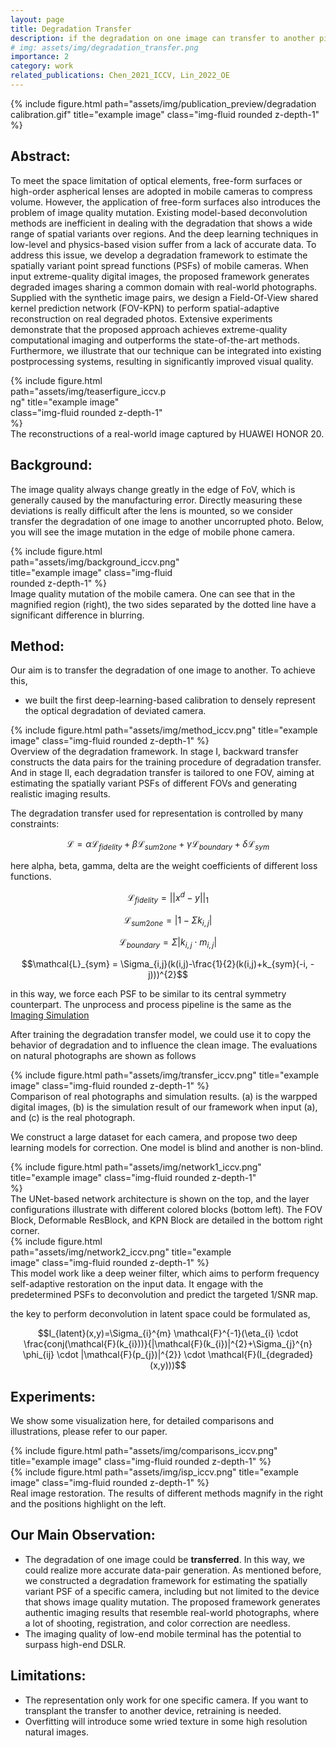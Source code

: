 ```yaml
---
layout: page
title: Degradation Transfer
description: if the degradation on one image can transfer to another picture?
# img: assets/img/degradation_transfer.png
importance: 2
category: work
related_publications: Chen_2021_ICCV, Lin_2022_OE
---
```


<div class="row">
    <div class="col-sm d-flex justify-content-center mt-3 mt-md-0">
        {% include figure.html path="assets/img/publication_preview/degradation calibration.gif" title="example image" class="img-fluid rounded z-depth-1" %}
    </div>
</div>

## Abstract: 
To meet the space limitation of optical elements, free-form surfaces or high-order aspherical lenses are adopted in mobile cameras to compress volume. However, the application of free-form surfaces also introduces the problem of image quality mutation. Existing model-based deconvolution methods are inefficient in dealing with the degradation that shows a wide range of spatial variants over regions. And the deep learning techniques in low-level and physics-based vision suffer from a lack of accurate data. To address this issue, we develop a degradation framework to estimate the spatially variant point spread functions (PSFs) of mobile cameras. When input extreme-quality digital images, the proposed framework generates degraded images sharing a common domain with real-world photographs. Supplied with the synthetic image pairs, we design a Field-Of-View shared kernel prediction network (FOV-KPN) to perform spatial-adaptive reconstruction on real degraded photos. Extensive experiments demonstrate that the proposed approach achieves extreme-quality computational imaging and outperforms the state-of-the-art methods. Furthermore, we illustrate that our technique can be integrated into existing postprocessing systems, resulting in significantly improved visual quality.

<div class="row">
    <div class="col-sm d-flex justify-content-center mt-3 mt-md-0">
        <div style="max-width: 50%;">
            {% include figure.html path="assets/img/teaserfigure_iccv.png" title="example image" class="img-fluid rounded z-depth-1" %}
        </div>
    </div>
</div>
<div class="caption">
    The reconstructions of a real-world image captured by HUAWEI HONOR 20.
</div>

## Background:  
The image quality always change greatly in the edge of FoV, which is generally caused by the manufacturing error. Directly measuring these deviations is really difficult after the lens is mounted, so we consider transfer the degradation of one image to another uncorrupted photo. Below, you will see the image mutation in the edge of mobile phone camera.

<div class="row">
    <div class="col-sm d-flex justify-content-center mt-3 mt-md-0">
        <div style="max-width: 60%;">
            {% include figure.html path="assets/img/background_iccv.png" title="example image" class="img-fluid rounded z-depth-1" %}
        </div>
    </div>
</div>
<div class="caption">
    Image quality mutation of the mobile camera. One can see that in the magnified region (right), the two sides separated by the dotted line have a significant difference in blurring.
</div>

## Method: 
Our aim is to transfer the degradation of one image to another. To achieve this,

- we built the first deep-learning-based calibration to densely represent the optical degradation of deviated camera.

<div class="row">
    <div class="col-sm d-flex justify-content-center mt-3 mt-md-0">
        {% include figure.html path="assets/img/method_iccv.png" title="example image" class="img-fluid rounded z-depth-1" %}
    </div>
</div>
<div class="caption">
    Overview of the degradation framework. In stage I, backward transfer constructs the data pairs for the training procedure of degradation transfer. And in stage II, each degradation transfer is tailored to one FOV, aiming at estimating the spatially variant PSFs of different FOVs and generating realistic imaging results.
</div>

The degradation transfer used for representation is controlled by many constraints:

$$\mathcal{L} = \alpha \mathcal{L}_{fidelity} + \beta \mathcal{L}_{sum2one} + \gamma \mathcal{L}_{boundary} + \delta \mathcal{L}_{sym}$$

here alpha, beta, gamma, delta are the weight coefficients of different loss functions. 

$$\mathcal{L}_{fidelity}=||x^{d}-y||_{1}$$ 

$$\mathcal{L}_{sum2one}=|1-\Sigma k_{i,j}|$$ 

$$\mathcal{L}_{boundary}=\Sigma |k_{i,j} \cdot m_{i,j}|$$ 

$$\mathcal{L}_{sym} = \Sigma_{i,j}(k(i,j)-\frac{1}{2}(k(i,j)+k_{sym}(-i, -j)))^{2}$$

in this way, we force each PSF to be similar to its central symmetry counterpart. The unprocess and process pipeline is the same as the [Imaging Simulation](https://tangeego.github.io/projects/1_project/)

After training the degradation transfer model, we could use it to copy the behavior of degradation and to influence the clean image. The evaluations on natural photographs are shown as follows

<div class="row">
    <div class="col-sm d-flex justify-content-center mt-3 mt-md-0">
        {% include figure.html path="assets/img/transfer_iccv.png" title="example image" class="img-fluid rounded z-depth-1" %}
    </div>
</div>
<div class="caption">
    Comparison of real photographs and simulation results. (a) is the warpped digital images, (b) is the simulation result of our framework when input (a), and (c) is the real photograph.
</div>

We construct a large dataset for each camera, and propose two deep learning models for correction. One model is blind and another is non-blind.

<div class="row">
    <div class="col-sm d-flex justify-content-center mt-3 mt-md-0">
        <div style="max-width: 80%;">
            {% include figure.html path="assets/img/network1_iccv.png" title="example image" class="img-fluid rounded z-depth-1" %}
        </div>
    </div>
</div>
<div class="caption">
    The UNet-based network architecture is shown on the top, and the layer configurations illustrate with different colored blocks (bottom left). The FOV Block, Deformable ResBlock, and KPN Block are detailed in the bottom right corner.
</div>

<div class="row">
    <div class="col-sm d-flex justify-content-center mt-3 mt-md-0">
        <div style="max-width: 80%;">
            {% include figure.html path="assets/img/network2_iccv.png" title="example image" class="img-fluid rounded z-depth-1" %}
        </div>
    </div>
</div>
<div class="caption">
    This model work like a deep weiner filter, which aims to perform frequency self-adaptive restoration on the input data. It engage with the predetermined PSFs to deconvolution and predict the targeted 1/SNR map.
</div>

the key to perform deconvolution in latent space could be formulated as,

$$I_{latent}(x,y)=\Sigma_{i}^{m} \mathcal{F}^{-1}(\eta_{i} \cdot \frac{conj(\mathcal{F}(k_{i}))}{|\mathcal{F}(k_{i})|^{2}+\Sigma_{j}^{n} \phi_{ij} \cdot |\mathcal{F}(p_{j})|^{2}} \cdot \mathcal{F}(I_{degraded}(x,y)))$$

## Experiments: 
We show some visualization here, for detailed comparisons and illustrations, please refer to our paper.
<div class="row">
    <div class="col-sm d-flex justify-content-center mt-3 mt-md-0">
        {% include figure.html path="assets/img/comparisons_iccv.png" title="example image" class="img-fluid rounded z-depth-1" %}
    </div>
</div>

<div class="row">
    <div class="col-sm d-flex justify-content-center mt-3 mt-md-0">
        {% include figure.html path="assets/img/isp_iccv.png" title="example image" class="img-fluid rounded z-depth-1" %}
    </div>
</div>
<div class="caption">
    Real image restoration. The results of different methods magnify in the right and the positions highlight on the left.
</div>

## Our Main Observation: 
- The degradation of one image could be **transferred**. In this way, we could realize more accurate data-pair generation. As mentioned before, we constructed a degradation framework for estimating the spatially variant PSF of a specific camera, including but not limited to the device that shows image quality mutation. The proposed framework generates authentic imaging results that resemble real-world photographs, where a lot of shooting, registration, and color correction are needless.
- The imaging quality of low-end mobile terminal has the potential to surpass high-end DSLR.

## Limitations:
- The representation only work for one specific camera. If you want to transplant the transfer to another device, retraining is needed.
- Overfitting will introduce some wried texture in some high resolution natural images.
